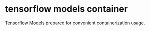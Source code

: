 tensorflow models container
===

[Tensorflow Models](https://github.com/tensorflow/models) prepared for convenient containerization usage.

